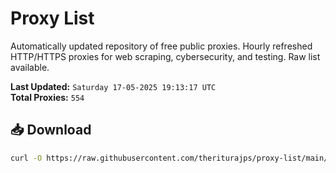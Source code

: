 # Proxy List

Automatically updated repository of free public proxies. Hourly refreshed HTTP/HTTPS proxies for web scraping, cybersecurity, and testing. Raw list available.

**Last Updated:** `Saturday 17-05-2025 19:13:17 UTC`  
**Total Proxies:** `554`

## 📥 Download
```bash
curl -O https://raw.githubusercontent.com/theriturajps/proxy-list/main/proxies.txt
